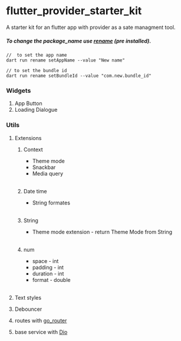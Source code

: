 # flutter_provider_starter_kit

A starter kit for an flutter app with provider as a sate managment tool.

##### To change the package_name use [rename](https://pub.dev/packages/rename) (pre installed).

```
//  to set the app name
dart run rename setAppName --value "New name"

// to set the bundle id
dart run rename setBundleId --value "com.new.bundle_id"
```

### Widgets

1. App Button
2. Loading Dialogue

### Utils

1. Extensions

   1. Context

      - Theme mode
      - Snackbar
      - Media query

      <br>

   2. Date time

      - String formates

      <br>

   3. String

      - Theme mode extension - return Theme Mode from String

      <br>

   4. num

      - space - int
      - padding - int
      - duration - int
      - format - double

      <br>

2. Text styles
3. Debouncer
4. routes with [go_router](https://pub.dev/packages/go_router)
5. base service with [Dio](https://pub.dev/packages/dio)
